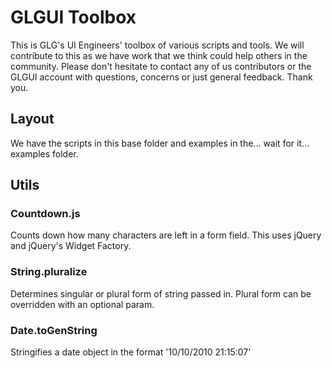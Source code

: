 # GLGUI Toolbox

This is GLG's UI Engineers' toolbox of various scripts and tools. We will contribute to this as we have work that we think could help others in the community. Please don't hesitate to contact any of us contributors or the GLGUI account with questions, concerns or just general feedback. Thank you.

## Layout

We have the scripts in this base folder and examples in the... wait for it... examples folder.

## Utils

### Countdown.js
Counts down how many characters are left in a form field. This uses jQuery and jQuery's Widget Factory.

### String.pluralize
Determines singular or plural form of string passed in. Plural form can be overridden with an optional param.

### Date.toGenString
Stringifies a date object in the format '10/10/2010 21:15:07'


